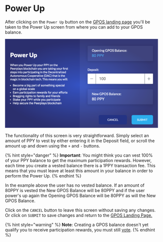 # Power Up

After clicking on the `Power Up` button on the [GPOS landing page](gpos-landing-page.md) you'll be taken to the Power Up screen from where you can add to your GPOS balance.

![](../../../.gitbook/assets/screen-shot-2020-02-13-at-2.27.10-pm.png)

The functionality of this screen is very straightforward. Simply select an amount of PPY to vest by either entering it in the Deposit field, or scroll the amount up and down using the `+` and `-` buttons.

{% hint style="danger" %}
**Important**: You might think you can vest 100% of your PPY balance to get the maximum participation rewards. However, each time you create a vested balance there is a 1PPY transaction fee. This means that you must leave at least this amount in your balance in order to perform the Power Up.
{% endhint %}

In the example above the user has no vested balance. If an amount of 80PPY is vested the New GPOS Balance will be 80PPY and if the user power's up again the Opening GPOS Balance will be 80PPY as will the New GPOS Balance.

Click on the `CANCEL` button to leave this screen without saving any changes. Or click on `SUBMIT` to save changes and return to the [GPOS Landing Page.](gpos-landing-page.md)

{% hint style="warning" %}
**Note**: Creating a GPOS balance doesn't yet qualify you to receive participation rewards, you must still [vote](vote.md).
{% endhint %}

